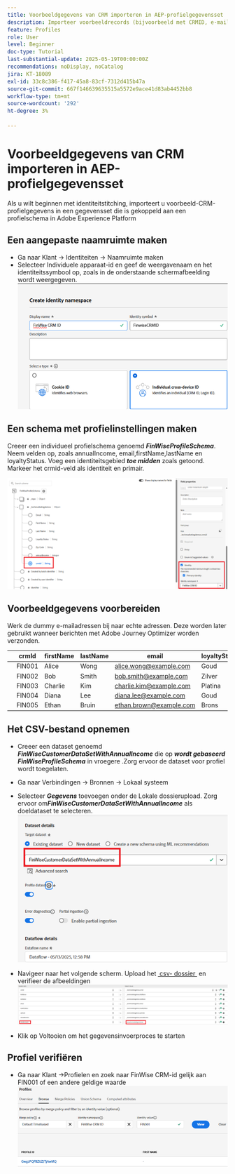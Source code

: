 ```yaml
---
title: Voorbeeldgegevens van CRM importeren in AEP-profielgegevensset
description: Importeer voorbeeldrecords (bijvoorbeeld met CRMID, e-mail, inkomsten, postcode) om te controleren of AEP deze profielen correct kan koppelen aan anonieme webbezoekers op basis van gedeelde id's, zoals ECID.
feature: Profiles
role: User
level: Beginner
doc-type: Tutorial
last-substantial-update: 2025-05-19T00:00:00Z
recommendations: noDisplay, noCatalog
jira: KT-18089
exl-id: 33c8c386-f417-45a8-83cf-7312d415b47a
source-git-commit: 667f146639635515a5572e9ace41d83ab4452bb8
workflow-type: tm+mt
source-wordcount: '292'
ht-degree: 3%

---
```


# Voorbeeldgegevens van CRM importeren in AEP-profielgegevensset

Als u wilt beginnen met identiteitstitching, importeert u voorbeeld-CRM-profielgegevens in een gegevensset die is gekoppeld aan een profielschema in Adobe Experience Platform

## Een aangepaste naamruimte maken

* Ga naar Klant -> Identiteiten -> Naamruimte maken
* Selecteer Individuele apparaat-id en geef de weergavenaam en het identiteitssymbool op, zoals in de onderstaande schermafbeelding wordt weergegeven.
  ![&#x200B; douane-namespace &#x200B;](assets/custom-namespace.png)

## Een schema met profielinstellingen maken

Creeer een individueel profielschema genoemd **_FinWiseProfileSchema_**. Neem velden op, zoals annualIncome, email,firstName,lastName en loyaltyStatus.
Voeg een identiteitsgebied **_toe midden_** zoals getoond. Markeer het crmid-veld als identiteit en primair.


![&#x200B; profiel-schema &#x200B;](assets/finwise-profile-schema.png)

## Voorbeeldgegevens voorbereiden

Werk de dummy e-mailadressen bij naar echte adressen. Deze worden later gebruikt wanneer berichten met Adobe Journey Optimizer worden verzonden.

|   | crmId | firstName | lastName | email | loyaltyStatus | zipCode | jaarinkomen |
|---|--------|-----------|----------|-------------------------|---------------|---------|--------------|
|   | FIN001 | Alice | Wong | alice.wong@example.com | Goud | 92128 | 120000 |
|   | FIN002 | Bob | Smith | bob.smith@example.com | Zilver | 92126 | 85000 |
|   | FIN003 | Charlie | Kim | charlie.kim@example.com | Platina | 60614 | 175000 |
|   | FIN004 | Diana | Lee | diana.lee@example.com | Goud | 30303 | 98000 |
|   | FIN005 | Ethan | Bruin | ethan.brown@example.com | Brons | 75201 | 60000 |

## Het CSV-bestand opnemen

* Creeer een dataset genoemd **_FinWiseCustomerDataSetWithAnnualIncome_** die op **_wordt gebaseerd FinWiseProfileSchema_** in vroegere .Zorg ervoor de dataset voor profiel wordt toegelaten.

* Ga naar Verbindingen -> Bronnen -> Lokaal systeem
* Selecteer **_Gegevens_** toevoegen onder de Lokale dossierupload. Zorg ervoor om _&#x200B;**FinWiseCustomerDataSetWithAnnualIncome**&#x200B;_ als doeldataset te selecteren.
  ![&#x200B; ingest-csv &#x200B;](assets/ingest-csv-into-dataset.png)
* Navigeer naar het volgende scherm. Upload het [&#x200B; csv- dossier &#x200B;](assets/finwise_profiles.csv) en verifieer de afbeeldingen
  ![&#x200B; afbeeldingen &#x200B;](assets/mappings.png)

* Klik op Voltooien om het gegevensinvoerproces te starten

## Profiel verifiëren

* Ga naar Klant ->Profielen en zoek naar FinWise CRM-id gelijk aan FIN001 of een andere geldige waarde
  ![&#x200B; verifieer-profiel &#x200B;](assets/verify-profiles.png)
